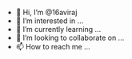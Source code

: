 - 👋 Hi, I’m @16aviraj
- 👀 I’m interested in ...
- 🌱 I’m currently learning ...
- 💞️ I’m looking to collaborate on ...
- 📫 How to reach me ...

<!---
16aviraj/16aviraj is a ✨ special ✨ repository because its `README.md` (this file) appears on your GitHub profile.
You can click the Preview link to take a look at your changes.
--->
